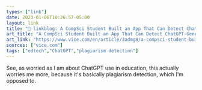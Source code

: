 ```yaml
---
types: ["link"]
date: 2023-01-06T10:26:57-05:00
layout: link
title: "🔗 linkblog: A CompSci Student Built an App That Can Detect ChatGPT-Generated Text'"
art_title: "A CompSci Student Built an App That Can Detect ChatGPT-Generated Text"
art_link: "https://www.vice.com/en/article/3admg8/a-compsci-student-built-an-app-that-can-detect-chatgpt-generated-text"
sources: ["vice.com"]
tags: ["edtech","ChatGPT","plagiarism detection"]
---
```

See, as worried as I am about ChatGPT use in education, this actually worries me more, because it's basically plagiarism detection, which I'm opposed to.  
 

